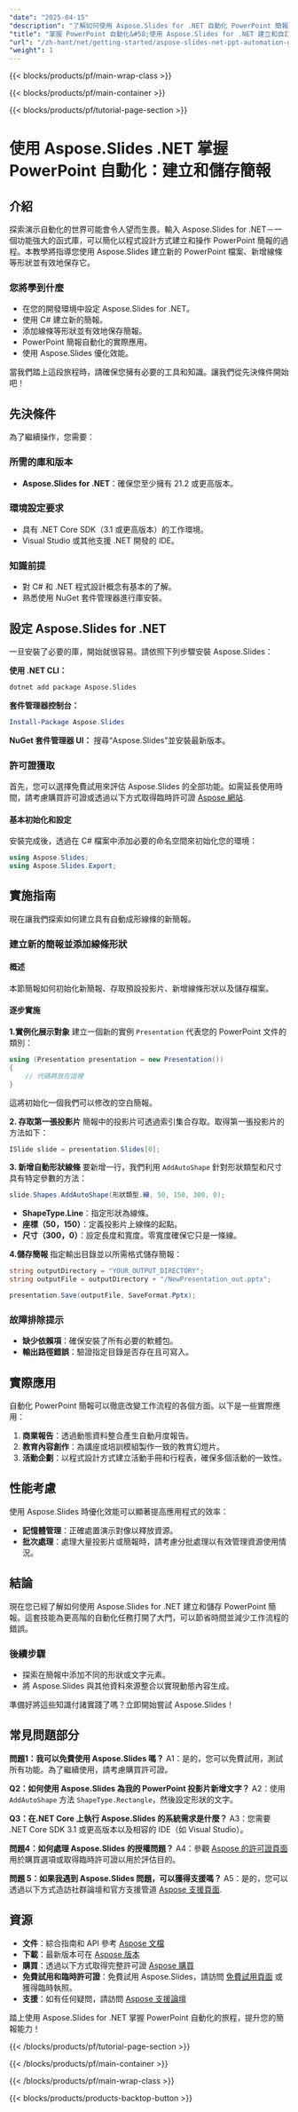 ```yaml
---
"date": "2025-04-15"
"description": "了解如何使用 Aspose.Slides for .NET 自動化 PowerPoint 簡報。本教學將引導您有效地建立、自訂和儲存投影片。"
"title": "掌握 PowerPoint 自動化&#58;使用 Aspose.Slides for .NET 建立和自訂簡報"
"url": "/zh-hant/net/getting-started/aspose-slides-net-ppt-automation-guide/"
"weight": 1
---
```


{{< blocks/products/pf/main-wrap-class >}}

{{< blocks/products/pf/main-container >}}

{{< blocks/products/pf/tutorial-page-section >}}
# 使用 Aspose.Slides .NET 掌握 PowerPoint 自動化：建立和儲存簡報

## 介紹

探索演示自動化的世界可能會令人望而生畏。輸入 Aspose.Slides for .NET－一個功能強大的函式庫，可以簡化以程式設計方式建立和操作 PowerPoint 簡報的過程。本教學將指導您使用 Aspose.Slides 建立新的 PowerPoint 檔案、新增線條等形狀並有效地保存它。

### 您將學到什麼
- 在您的開發環境中設定 Aspose.Slides for .NET。
- 使用 C# 建立新的簡報。
- 添加線條等形狀並有效地保存簡報。
- PowerPoint 簡報自動化的實際應用。
- 使用 Aspose.Slides 優化效能。

當我們踏上這段旅程時，請確保您擁有必要的工具和知識。讓我們從先決條件開始吧！

## 先決條件
為了繼續操作，您需要：

### 所需的庫和版本
- **Aspose.Slides for .NET**：確保您至少擁有 21.2 或更高版本。
  
### 環境設定要求
- 具有 .NET Core SDK（3.1 或更高版本）的工作環境。
- Visual Studio 或其他支援 .NET 開發的 IDE。

### 知識前提
- 對 C# 和 .NET 程式設計概念有基本的了解。
- 熟悉使用 NuGet 套件管理器進行庫安裝。

## 設定 Aspose.Slides for .NET
一旦安裝了必要的庫，開始就很容易。請依照下列步驟安裝 Aspose.Slides：

**使用 .NET CLI：**
```bash
dotnet add package Aspose.Slides
```

**套件管理器控制台：**
```powershell
Install-Package Aspose.Slides
```

**NuGet 套件管理器 UI：**
搜尋“Aspose.Slides”並安裝最新版本。

### 許可證獲取
首先，您可以選擇免費試用來評估 Aspose.Slides 的全部功能。如需延長使用時間，請考慮購買許可證或透過以下方式取得臨時許可證 [Aspose 網站](https://purchase。aspose.com/temporary-license/).

#### 基本初始化和設定
安裝完成後，透過在 C# 檔案中添加必要的命名空間來初始化您的環境：
```csharp
using Aspose.Slides;
using Aspose.Slides.Export;
```

## 實施指南
現在讓我們探索如何建立具有自動成形線條的新簡報。

### 建立新的簡報並添加線條形狀
#### 概述
本節簡報如何初始化新簡報、存取預設投影片、新增線條形狀以及儲存檔案。

#### 逐步實施
**1.實例化展示對象**
建立一個新的實例 `Presentation` 代表您的 PowerPoint 文件的類別：
```csharp
using (Presentation presentation = new Presentation())
{
    // 代碼將放在這裡
}
```
這將初始化一個我們可以修改的空白簡報。

**2. 存取第一張投影片**
簡報中的投影片可透過索引集合存取。取得第一張投影片的方法如下：
```csharp
ISlide slide = presentation.Slides[0];
```

**3. 新增自動形狀線條**
要新增一行，我們利用 `AddAutoShape` 針對形狀類型和尺寸具有特定參數的方法：
```csharp
slide.Shapes.AddAutoShape(形狀類型.線, 50, 150, 300, 0);
```
- **ShapeType.Line**：指定形狀為線條。
- **座標（50，150）**：定義投影片上線條的起點。
- **尺寸（300，0）**：設定長度和寬度。零寬度確保它只是一條線。

**4.儲存簡報**
指定輸出目錄並以所需格式儲存簡報：
```csharp
string outputDirectory = "YOUR_OUTPUT_DIRECTORY";
string outputFile = outputDirectory + "/NewPresentation_out.pptx";

presentation.Save(outputFile, SaveFormat.Pptx);
```

### 故障排除提示
- **缺少依賴項**：確保安裝了所有必要的軟體包。
- **輸出路徑錯誤**：驗證指定目錄是否存在且可寫入。

## 實際應用
自動化 PowerPoint 簡報可以徹底改變工作流程的各個方面。以下是一些實際應用：
1. **商業報告**：透過動態資料整合產生自動月度報告。
2. **教育內容創作**：為講座或培訓模組製作一致的教育幻燈片。
3. **活動企劃**：以程式設計方式建立活動手冊和行程表，確保多個活動的一致性。

## 性能考慮
使用 Aspose.Slides 時優化效能可以顯著提高應用程式的效率：
- **記憶體管理**：正確處置演示對像以釋放資源。
- **批次處理**：處理大量投影片或簡報時，請考慮分批處理以有效管理資源使用情況。

## 結論
現在您已經了解如何使用 Aspose.Slides for .NET 建立和儲存 PowerPoint 簡報。這套技能為更高階的自動化任務打開了大門，可以節省時間並減少工作流程的錯誤。

### 後續步驟
- 探索在簡報中添加不同的形狀或文字元素。
- 將 Aspose.Slides 與其他資料來源整合以實現動態內容生成。

準備好將這些知識付諸實踐了嗎？立即開始嘗試 Aspose.Slides！

## 常見問題部分
**問題1：我可以免費使用 Aspose.Slides 嗎？**
A1：是的，您可以免費試用，測試所有功能。為了繼續使用，請考慮購買許可證。

**Q2：如何使用 Aspose.Slides 為我的 PowerPoint 投影片新增文字？**
A2：使用 `AddAutoShape` 方法 `ShapeType.Rectangle`，然後設定形狀的文字。

**Q3：在.NET Core 上執行 Aspose.Slides 的系統需求是什麼？**
A3：您需要 .NET Core SDK 3.1 或更高版本以及相容的 IDE（如 Visual Studio）。

**問題4：如何處理 Aspose.Slides 的授權問題？**
A4：參觀 [Aspose 的許可證頁面](https://purchase.aspose.com/buy) 用於購買選項或取得臨時許可證以用於評估目的。

**問題 5：如果我遇到 Aspose.Slides 問題，可以獲得支援嗎？**
A5：是的，您可以透過以下方式造訪社群論壇和官方支援管道 [Aspose 支援頁面](https://forum。aspose.com/c/slides/11).

## 資源
- **文件**：綜合指南和 API 參考 [Aspose 文檔](https://reference.aspose.com/slides/net/)
- **下載**：最新版本可在 [Aspose 版本](https://releases.aspose.com/slides/net/)
- **購買**：透過以下方式取得完整許可證 [Aspose 購買](https://purchase.aspose.com/buy)
- **免費試用和臨時許可證**：免費試用 Aspose.Slides，請訪問 [免費試用頁面](https://releases.aspose.com/slides/net/) 或獲得臨時執照。
- **支援**：如有任何疑問，請訪問 [Aspose 支援論壇](https://forum.aspose.com/c/slides/11)

踏上使用 Aspose.Slides for .NET 掌握 PowerPoint 自動化的旅程，提升您的簡報能力！

{{< /blocks/products/pf/tutorial-page-section >}}

{{< /blocks/products/pf/main-container >}}

{{< /blocks/products/pf/main-wrap-class >}}

{{< blocks/products/products-backtop-button >}}